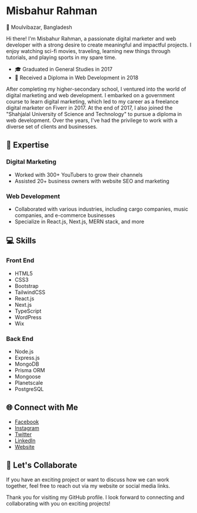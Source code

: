<!-- Your Name -->
# Misbahur Rahman

<!-- Your Location -->
📍 Moulvibazar, Bangladesh

<!-- Introduction -->
Hi there! I'm Misbahur Rahman, a passionate digital marketer and web developer with a strong desire to create meaningful and impactful projects. I enjoy watching sci-fi movies, traveling, learning new things through tutorials, and playing sports in my spare time.

<!-- About Me -->
- 🎓 Graduated in General Studies in 2017
- 📜 Received a Diploma in Web Development in 2018

<!-- My Journey -->
After completing my higher-secondary school, I ventured into the world of digital marketing and web development. I embarked on a government course to learn digital marketing, which led to my career as a freelance digital marketer on Fiverr in 2017. At the end of 2017, I also joined the "Shahjalal University of Science and Technology" to pursue a diploma in web development. Over the years, I've had the privilege to work with a diverse set of clients and businesses.

<!-- My Expertise -->
## 🚀 Expertise

### Digital Marketing
- Worked with 300+ YouTubers to grow their channels
- Assisted 20+ business owners with website SEO and marketing

### Web Development
- Collaborated with various industries, including cargo companies, music companies, and e-commerce businesses
- Specialize in React.js, Next.js, MERN stack, and more

<!-- My Skills -->
## 💻 Skills

### Front End
- HTML5
- CSS3
- Bootstrap
- TailwindCSS
- React.js
- Next.js
- TypeScript
- WordPress
- Wix

### Back End
- Node.js
- Express.js
- MongoDB
- Prisma ORM
- Mongoose
- Planetscale
- PostgreSQL

<!-- Social Links -->
## 🌐 Connect with Me

- [Facebook](https://www.facebook.com/misbahurbd)
- [Instagram](https://www.instagram.com/misbahrubd)
- [Twitter](https://www.twitter.com/misbahurbd)
- [LinkedIn](https://www.linkedin.com/in/misbahurbd)
- [Website](https://www.misbahurbd.com)

<!-- Let's Collaborate -->
## 📩 Let's Collaborate

If you have an exciting project or want to discuss how we can work together, feel free to reach out via my website or social media links.

<!-- Thank You -->
Thank you for visiting my GitHub profile. I look forward to connecting and collaborating with you on exciting projects!

<!-- Images for Your Skills -->
<!-- You can add icons/images here to represent your skills. -->
<!-- Example: ![React.js](reactjs.png) -->

